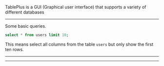 TablePlus is a GUI (Graphical user interface) that supports 
a variety of different databases
_______________________________________________________________________________

Some basic queries.

```sql
select * from users limit 10;
```

This means select all columns from the table `users` but only show the first
ten rows.

_______________________________________________________________________________


_______________________________________________________________________________
